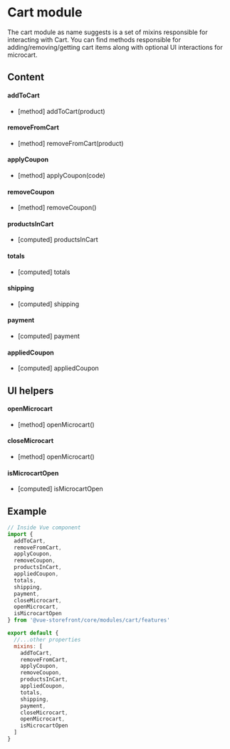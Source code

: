 # Cart module

The cart module as name suggests is a set of mixins responsible for interacting with Cart. You can find methods responsible for adding/removing/getting cart items along with optional UI interactions for microcart.

## Content

#### addToCart
- [method] addToCart(product)

#### removeFromCart
- [method] removeFromCart(product)

#### applyCoupon
- [method] applyCoupon(code)

#### removeCoupon
- [method] removeCoupon()

#### productsInCart
- [computed] productsInCart

#### totals
- [computed] totals

#### shipping
- [computed] shipping

#### payment
- [computed] payment

#### appliedCoupon
- [computed] appliedCoupon

## UI helpers

#### openMicrocart
- [method] openMicrocart()

#### closeMicrocart
- [method] openMicrocart()

#### isMicrocartOpen
- [computed] isMicrocartOpen

## Example

````javascript
// Inside Vue component
import {
  addToCart,
  removeFromCart,
  applyCoupon,
  removeCoupon,
  productsInCart,
  appliedCoupon,
  totals,
  shipping,
  payment,
  closeMicrocart,
  openMicrocart,
  isMicrocartOpen
} from '@vue-storefront/core/modules/cart/features'

export default {
  //...other properties
  mixins: [
    addToCart,
    removeFromCart,
    applyCoupon,
    removeCoupon,
    productsInCart,
    appliedCoupon,
    totals,
    shipping,
    payment,
    closeMicrocart,
    openMicrocart,
    isMicrocartOpen
  ]
}
````

